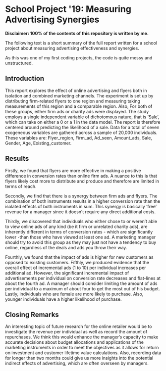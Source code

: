 # School Project '19: Measuring Advertising Synergies

**Disclaimer: 100% of the contents of this repository is written by me.** 

The following text is a short summary of the full report written for a school project
about measuring advertising effectiveness and synergies.

As this was one of my first coding projects, the code is quite messy and unstructured.

## Introduction

This report explores the effect of online advertising and flyers both in isolation and combined
marketing channels. The experiment is set up by distributing firm-related flyers to one region
and measuring taking measurements of this region and a comparable region. Also, For both
of these groups, either firm ads or charity ads were displayed. The study employs a single
independent variable of dichotomous nature, that is ‘Sale’, which can take on either a 0 or a 1
in the data model. The report is therefore centered around predicting the likelihood of a sale.
Data for a total of seven exogeneous variables are gathered across a sample of 20,000
individuals. These variables are: Flyer_region, Firm_ad, Ad_seen, Amount_ads, Sale,
Gender, Age, Existing_customer.

## Results

Firstly, we found that flyers are more effective in making a positive difference in conversion
rates than online firm ads. A nuance to this is that flyers likely cost more to distribute and
produce and therefore are limited in terms of reach. 

Secondly, we find that there is a synergy between firm ads and flyers. The combination of both instruments results in a higher
conversion rate than the isolated effects of both instruments in sum. This synergy is basically
‘free’ revenue for a manager since it doesn’t require any direct additional costs. 

Thirdly, we discovered that individuals who either chose to or weren’t able to view online ads of any kind
(be it firm or unrelated charity ads), are inherently different in terms of conversion rates -
which are significantly lower -than those who have viewed at least one ad. A marketing manager should try to 
avoid this group as they may just not have a tendency to buy online,
regardless of the deals and ads you throw their way. 

Fourthly, we found that the impact of ads is higher for new customers as opposed to existing customers. Fifthly, we produced evidence 
that the overall effect of incremental ads (1 to 10) per individual increases per additional ad.
However, the significant incremental impact of advertisements per individual on conversion
rate decreases and flat-lines at about the fourth ad. A manager should consider limiting the
amount of ads per individual to a maximum of about four to get the most out of his budget.
Lastly, individuals who are female are more likely to purchase. Also, younger individuals
have a higher likelihood of purchase.

## Closing Remarks

An interesting topic of future research for the online retailer would be to investigate the
revenue per individual as well as record the amount of repurchases. We think this would
enhance the manager’s capacity to make accurate decisions about budget allocations and
applications of the marketing instruments in order to meet the objectives as it allows for
return on investment and customer lifetime value calculations. Also, recording data for longer
than two months could give us more insights into the potential indirect effects of advertising,
which are often overseen by managers.
